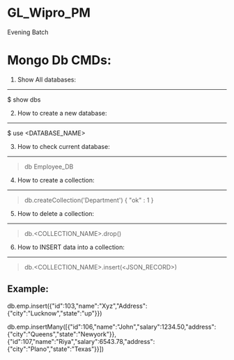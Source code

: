 # GL_Wipro_PM
Evening Batch


Mongo Db CMDs:
=================
1. Show All databases:
----------------------
$ show dbs

2. How to create a new database:
-------------------------------------
$ use <DATABASE_NAME>

3. How to check current database:
-------------------------------------
> db
Employee_DB

4. How to create a collection:
----------------------------------
> db.createCollection('Department')
{ "ok" : 1 }

5. How to delete a collection:
----------------------------------
> db.<COLLECTION_NAME>.drop()


6. How to INSERT data into a collection:
--------------------------------------------
> db.<COLLECTION_NAME>.insert(<JSON_RECORD>)

Example:
---------------
db.emp.insert({"id":103,"name":"Xyz","Address":{"city":"Lucknow","state":"up"}})

db.emp.insertMany([{"id":106,"name":"John","salary":1234.50,"address":{"city":"Queens","state":"Newyork"}},{"id":107,"name":"Riya","salary":6543.78,"address":{"city":"Plano","state":"Texas"}}])

